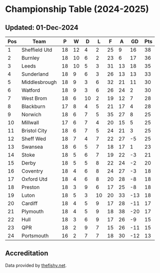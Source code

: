 # Championship Table (2024-2025)
## Updated: 01-Dec-2024

| Pos | Team | P | W | D | L | F | A | GD | Pts |
| --- | --- | --- | --- | --- | --- | --- | --- | --- | --- |
| 1 | Sheffield Utd | 18 | 12 | 4 | 2 | 25 | 9 | 16 | 38 |
| 2 | Burnley | 18 | 10 | 6 | 2 | 23 | 6 | 17 | 36 |
| 3 | Leeds | 18 | 10 | 5 | 3 | 31 | 13 | 18 | 35 |
| 4 | Sunderland | 18 | 9 | 6 | 3 | 26 | 13 | 13 | 33 |
| 5 | Middlesbrough | 18 | 9 | 3 | 6 | 32 | 21 | 11 | 30 |
| 6 | Watford | 18 | 9 | 3 | 6 | 26 | 24 | 2 | 30 |
| 7 | West Brom | 18 | 6 | 10 | 2 | 19 | 12 | 7 | 28 |
| 8 | Blackburn | 17 | 8 | 4 | 5 | 21 | 17 | 4 | 28 |
| 9 | Norwich | 18 | 6 | 7 | 5 | 35 | 27 | 8 | 25 |
| 10 | Millwall | 17 | 6 | 7 | 4 | 20 | 15 | 5 | 25 |
| 11 | Bristol City | 18 | 6 | 7 | 5 | 24 | 21 | 3 | 25 |
| 12 | Sheff Wed | 18 | 7 | 4 | 7 | 22 | 27 | -5 | 25 |
| 13 | Swansea | 18 | 6 | 5 | 7 | 18 | 17 | 1 | 23 |
| 14 | Stoke | 18 | 5 | 6 | 7 | 19 | 22 | -3 | 21 |
| 15 | Derby | 18 | 5 | 5 | 8 | 22 | 24 | -2 | 20 |
| 16 | Coventry | 18 | 4 | 6 | 8 | 24 | 27 | -3 | 18 |
| 17 | Oxford Utd | 18 | 4 | 6 | 8 | 20 | 28 | -8 | 18 |
| 18 | Preston | 18 | 3 | 9 | 6 | 17 | 25 | -8 | 18 |
| 19 | Luton | 18 | 5 | 3 | 10 | 20 | 33 | -13 | 18 |
| 20 | Cardiff | 18 | 4 | 5 | 9 | 17 | 28 | -11 | 17 |
| 21 | Plymouth | 18 | 4 | 5 | 9 | 18 | 38 | -20 | 17 |
| 22 | Hull | 18 | 3 | 6 | 9 | 17 | 26 | -9 | 15 |
| 23 | QPR | 18 | 2 | 9 | 7 | 15 | 26 | -11 | 15 |
| 24 | Portsmouth | 16 | 2 | 7 | 7 | 18 | 30 | -12 | 13 |

## Accreditation 

Data provided by [thefishy.net](https://www.thefishy.net/).